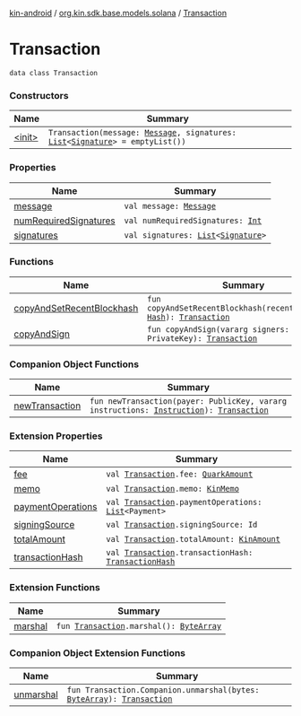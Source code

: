[kin-android](../../index.md) / [org.kin.sdk.base.models.solana](../index.md) / [Transaction](./index.md)

# Transaction

`data class Transaction`

### Constructors

| Name | Summary |
|---|---|
| [&lt;init&gt;](-init-.md) | `Transaction(message: `[`Message`](../-message/index.md)`, signatures: `[`List`](https://kotlinlang.org/api/latest/jvm/stdlib/kotlin.collections/-list/index.html)`<`[`Signature`](../-signature/index.md)`> = emptyList())` |

### Properties

| Name | Summary |
|---|---|
| [message](message.md) | `val message: `[`Message`](../-message/index.md) |
| [numRequiredSignatures](num-required-signatures.md) | `val numRequiredSignatures: `[`Int`](https://kotlinlang.org/api/latest/jvm/stdlib/kotlin/-int/index.html) |
| [signatures](signatures.md) | `val signatures: `[`List`](https://kotlinlang.org/api/latest/jvm/stdlib/kotlin.collections/-list/index.html)`<`[`Signature`](../-signature/index.md)`>` |

### Functions

| Name | Summary |
|---|---|
| [copyAndSetRecentBlockhash](copy-and-set-recent-blockhash.md) | `fun copyAndSetRecentBlockhash(recentBlockhash: `[`Hash`](../-hash/index.md)`): `[`Transaction`](./index.md) |
| [copyAndSign](copy-and-sign.md) | `fun copyAndSign(vararg signers: PrivateKey): `[`Transaction`](./index.md) |

### Companion Object Functions

| Name | Summary |
|---|---|
| [newTransaction](new-transaction.md) | `fun newTransaction(payer: PublicKey, vararg instructions: `[`Instruction`](../-instruction/index.md)`): `[`Transaction`](./index.md) |

### Extension Properties

| Name | Summary |
|---|---|
| [fee](../../org.kin.sdk.base.stellar.models/fee.md) | `val `[`Transaction`](./index.md)`.fee: `[`QuarkAmount`](../../org.kin.sdk.base.models/-quark-amount/index.md) |
| [memo](../../org.kin.sdk.base.stellar.models/memo.md) | `val `[`Transaction`](./index.md)`.memo: `[`KinMemo`](../../org.kin.sdk.base.models/-kin-memo/index.md) |
| [paymentOperations](../../org.kin.sdk.base.stellar.models/payment-operations.md) | `val `[`Transaction`](./index.md)`.paymentOperations: `[`List`](https://kotlinlang.org/api/latest/jvm/stdlib/kotlin.collections/-list/index.html)`<Payment>` |
| [signingSource](../../org.kin.sdk.base.stellar.models/signing-source.md) | `val `[`Transaction`](./index.md)`.signingSource: Id` |
| [totalAmount](../../org.kin.sdk.base.stellar.models/total-amount.md) | `val `[`Transaction`](./index.md)`.totalAmount: `[`KinAmount`](../../org.kin.sdk.base.models/-kin-amount/index.md) |
| [transactionHash](../../org.kin.sdk.base.stellar.models/transaction-hash.md) | `val `[`Transaction`](./index.md)`.transactionHash: `[`TransactionHash`](../../org.kin.sdk.base.models/-transaction-hash/index.md) |

### Extension Functions

| Name | Summary |
|---|---|
| [marshal](../marshal.md) | `fun `[`Transaction`](./index.md)`.marshal(): `[`ByteArray`](https://kotlinlang.org/api/latest/jvm/stdlib/kotlin/-byte-array/index.html) |

### Companion Object Extension Functions

| Name | Summary |
|---|---|
| [unmarshal](../unmarshal.md) | `fun Transaction.Companion.unmarshal(bytes: `[`ByteArray`](https://kotlinlang.org/api/latest/jvm/stdlib/kotlin/-byte-array/index.html)`): `[`Transaction`](./index.md) |
